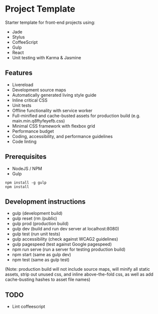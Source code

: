 # Project Template

Starter template for front-end projects using:
* Jade
* Stylus
* CoffeeScript
* Gulp
* React
* Unit testing with Karma & Jasmine

## Features

* Livereload
* Development source maps
* Automatically generated living style guide
* Inline critical CSS
* Unit tests
* Offline functionality with service worker
* Full-minified and cache-busted assets for production build (e.g. main.min.q8ftyfeyefb.css)
* Minimal CSS framework with flexbox grid
* Performance budget
* Coding, accessibility, and performance guidelines
* Code linting

## Prerequisites

* NodeJS / NPM
* Gulp

```
npm install -g gulp
npm install
```

## Development instructions

* gulp                  (development build)
* gulp reset            (rm /public)
* gulp prod             (production build)
* gulp dev              (build and run dev server at localhost:8080)
* gulp test             (run unit tests)
* gulp accessibility    (check against WCAG2 guidelines)
* gulp pagespeed        (test against Google pagespeed)
* npm run serve			(run a server for testing production build)
* npm start				(same as gulp dev)
* npm test				(same as gulp test)

(Note: production build will not include source maps, will minify all static assets, strip out unused css, and inline above-the-fold css, as well as add cache-busting hashes to asset file names)

## TODO

* Lint coffeescript